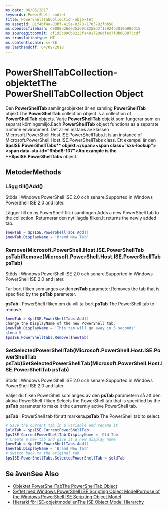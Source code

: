 ```yaml
---
ms.date: 06/05/2017
keywords: PowerShell-cmdlet
title: PowerShellTabCollection-objektet
ms.assetid: 81f4bf4a-83bf-415e-8378-1703792fbb58
ms.openlocfilehash: d9088b26de35360b8258d3f15924b3010a986d15
ms.sourcegitcommit: cf195b090b3223fa4917206dfec7f0b603873cdf
ms.translationtype: MT
ms.contentlocale: sv-SE
ms.lasthandoff: 04/09/2018
---
```

# <a name="the-powershelltabcollection-object"></a><span data-ttu-id="6bbd8-103">PowerShellTabCollection-objektet</span><span class="sxs-lookup"><span data-stu-id="6bbd8-103">The PowerShellTabCollection Object</span></span>

<span data-ttu-id="6bbd8-104">Den **PowerShellTab** samlingsobjektet är en samling **PowerShellTab** objekt.</span><span class="sxs-lookup"><span data-stu-id="6bbd8-104">The **PowerShellTab** collection object is a collection of **PowerShellTab** objects.</span></span> <span data-ttu-id="6bbd8-105">Varje **PowerShellTab** objekt som fungerar som en separat körningsmiljö.</span><span class="sxs-lookup"><span data-stu-id="6bbd8-105">Each **PowerShellTab** object functions as a separate runtime environment.</span></span> <span data-ttu-id="6bbd8-106">Det är en instans av klassen Microsoft.PowerShell.Host.ISE.PowerShellTabs.</span><span class="sxs-lookup"><span data-stu-id="6bbd8-106">It is an instance of Microsoft.PowerShell.Host.ISE.PowerShellTabs class.</span></span> <span data-ttu-id="6bbd8-107">Ett exempel är den **$psISE.PowerShellTabs** objekt.</span><span class="sxs-lookup"><span data-stu-id="6bbd8-107">An example is the **$psISE.PowerShellTabs** object.</span></span>

## <a name="methods"></a><span data-ttu-id="6bbd8-108">Metoder</span><span class="sxs-lookup"><span data-stu-id="6bbd8-108">Methods</span></span>

### <a name="add"></a><span data-ttu-id="6bbd8-109">Lägg till\(\)</span><span class="sxs-lookup"><span data-stu-id="6bbd8-109">Add\(\)</span></span>

<span data-ttu-id="6bbd8-110">Stöds i Windows PowerShell ISE 2.0 och senare.</span><span class="sxs-lookup"><span data-stu-id="6bbd8-110">Supported in Windows PowerShell ISE 2.0 and later.</span></span>

<span data-ttu-id="6bbd8-111">Lägger till en ny PowerShell-flik i samlingen.</span><span class="sxs-lookup"><span data-stu-id="6bbd8-111">Adds a new PowerShell tab to the collection.</span></span> <span data-ttu-id="6bbd8-112">Returnerar den nytillagda fliken.</span><span class="sxs-lookup"><span data-stu-id="6bbd8-112">It returns the newly added tab.</span></span>

```powershell
$newTab = $psISE.PowerShellTabs.Add()
$newTab.DisplayName = 'Brand New Tab'
```

### <a name="removemicrosoftpowershellhostisepowershelltab-pstab"></a><span data-ttu-id="6bbd8-113">Remove\(Microsoft.PowerShell.Host.ISE.PowerShellTab psTab\)</span><span class="sxs-lookup"><span data-stu-id="6bbd8-113">Remove\(Microsoft.PowerShell.Host.ISE.PowerShellTab psTab\)</span></span>

<span data-ttu-id="6bbd8-114">Stöds i Windows PowerShell ISE 2.0 och senare.</span><span class="sxs-lookup"><span data-stu-id="6bbd8-114">Supported in Windows PowerShell ISE 2.0 and later.</span></span>

<span data-ttu-id="6bbd8-115">Tar bort fliken som anges av den **psTab** parameter.</span><span class="sxs-lookup"><span data-stu-id="6bbd8-115">Removes the tab that is specified by the **psTab** parameter.</span></span>

<span data-ttu-id="6bbd8-116">**psTab** i PowerShell fliken om du vill ta bort.</span><span class="sxs-lookup"><span data-stu-id="6bbd8-116">**psTab** The PowerShell tab to remove.</span></span>

```powershell
$newTab = $psISE.PowerShellTabs.Add()
Change the DisplayName of the new PowerShell tab.
$newTab.DisplayName = 'This tab will go away in 5 seconds'
sleep 5
$psISE.PowerShellTabs.Remove($newTab)
```

### <a name="setselectedpowershelltabmicrosoftpowershellhostisepowershelltab-pstab"></a><span data-ttu-id="6bbd8-117">SetSelectedPowerShellTab\(Microsoft.PowerShell.Host.ISE.PowerShellTab psTab\)</span><span class="sxs-lookup"><span data-stu-id="6bbd8-117">SetSelectedPowerShellTab\(Microsoft.PowerShell.Host.ISE.PowerShellTab psTab\)</span></span>

<span data-ttu-id="6bbd8-118">Stöds i Windows PowerShell ISE 2.0 och senare.</span><span class="sxs-lookup"><span data-stu-id="6bbd8-118">Supported in Windows PowerShell ISE 2.0 and later.</span></span>

<span data-ttu-id="6bbd8-119">Väljer du fliken PowerShell som anges av den **psTab** parametern så att den aktiva PowerShell-fliken.</span><span class="sxs-lookup"><span data-stu-id="6bbd8-119">Selects the PowerShell tab that is specified by the **psTab** parameter to make it the currently active PowerShell tab.</span></span>

<span data-ttu-id="6bbd8-120">**psTab** i PowerShell tab för att markera.</span><span class="sxs-lookup"><span data-stu-id="6bbd8-120">**psTab** The PowerShell tab to select.</span></span>

```powershell
# Save the current tab in a variable and rename it
$oldTab = $psISE.CurrentPowerShellTab
$psISE.CurrentPowerShellTab.DisplayName = 'Old Tab'
# Create a new tab and give it a new display name
$newTab = $psISE.PowerShellTabs.Add()
$newTab.DisplayName = 'Brand New Tab'
# Switch back to the original tab
$psISE.PowerShellTabs.SelectedPowerShellTab = $oldTab
```

## <a name="see-also"></a><span data-ttu-id="6bbd8-121">Se även</span><span class="sxs-lookup"><span data-stu-id="6bbd8-121">See Also</span></span>

- [<span data-ttu-id="6bbd8-122">Objektet PowerShellTab</span><span class="sxs-lookup"><span data-stu-id="6bbd8-122">The PowerShellTab Object</span></span>](The-PowerShellTab-Object.md)
- [<span data-ttu-id="6bbd8-123">Syftet med Windows PowerShell ISE Scripting Object Model</span><span class="sxs-lookup"><span data-stu-id="6bbd8-123">Purpose of the Windows PowerShell ISE Scripting Object Model</span></span>](Purpose-of-the-Windows-PowerShell-ISE-Scripting-Object-Model.md)
- [<span data-ttu-id="6bbd8-124">Hierarki för ISE-objektmodellen</span><span class="sxs-lookup"><span data-stu-id="6bbd8-124">The ISE Object Model Hierarchy</span></span>](The-ISE-Object-Model-Hierarchy.md)